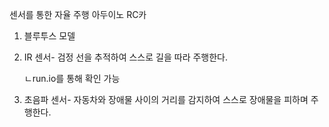 센서를 통한 자율 주행 아두이노 RC카 
1. 블루투스 모델
2. IR 센서- 검정 선을 추적하여 스스로 길을 따라 주행한다.
 
   ㄴrun.io를 통해 확인 가능
4. 초음파 센서- 자동차와 장애물 사이의 거리를 감지하여 스스로 장애물을 피하며 주행한다.
   
